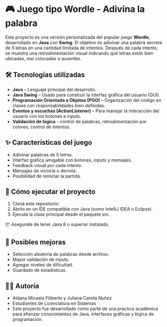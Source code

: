 # 🎮 Juego tipo Wordle - Adivina la palabra

Este proyecto es una versión personalizada del popular juego **Wordle**, desarrollado en **Java** con **Swing**. El objetivo es adivinar una palabra secreta de 5 letras en una cantidad limitada de intentos. Después de cada intento, se muestra una retroalimentación visual indicando qué letras están bien ubicadas, mal colocadas o ausentes.

## 🛠️ Tecnologías utilizadas

- **Java** – Lenguaje principal del desarrollo.
- **Java Swing** – Usado para construir la interfaz gráfica del usuario (GUI).
- **Programación Orientada a Objetos (POO)** – Organización del código en clases con responsabilidades bien definidas.
- **Eventos y escuchas (ActionListener)** – Para manejar la interacción del usuario con los botones e inputs.
- **Validación de lógica** -  control de palabras, retroalimentación por colores, control de intentos.

## ✨ Características del juego

- Adivinar palabras de 5 letras.
- Interfaz gráfica amigable con botones, inputs y mensajes.
- Feedback visual por cada intento.
- Mensajes de victoria o derrota.
- Posibilidad de reiniciar la partida.

## 🚀 Cómo ejecutar el proyecto

1. Cloná este repositorio:
2. Abrilo en un IDE compatible con Java (como IntelliJ IDEA o Eclipse).
3. Ejecutá la clase principal desde el paquete src.

📦 Asegurate de tener Java 8 o superior instalado.

## 📌 Posibles mejoras
- Selección aleatoria de palabras desde archivo.
- Mayor validación de inputs.
- Agregar niveles de dificultad.
- Guardado de estadísticas.

## 👩‍💻 Autoría
- Aldana Micaela Filiberto y Juliana Camila Nuñez
- Estudiantes de Licenciatura en Sistemas
- Este proyecto fue desarrollado como parte de una práctica académica para afianzar conocimientos de Java, interfaces gráficas y lógica de programación.
